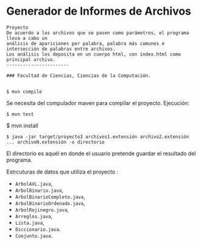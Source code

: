 Generador de Informes de Archivos
====================

```
Proyecto
De acuerdo a los archivos que se pasen como parámetros, el programa lleva a cabo un
análisis de apariciones por palabra, palabra más comunes e intersección de palabras entre archivos.
Los análisis los deposita en un cuerpo html, con index.html como principal archivo.
-----------------------

### Facultad de Ciencias, Ciencias de la Computación.


$ mvn compile
```

Se necesita del compulador maven para compilar el proyecto.
Ejecución:

```
$ mvn test
```
$ mvn install
```
$ java -jar target/proyecto3 archivos1.extensión archivo2.extensión ... archivoN.extensión -o directorio
```
El directorio es aquél en donde el usuario pretende guardar el resultado del programa.


Estrcuturas de datos que utiliza el proyecto :

* `ArbolAVL.java`,
* `ArbolBinario.java`,
* `ArbolBinarioCompleto.java`,
* `ArbolBinarioOrdenado.java`,
* `ArbolRojinegro.java`,
* `Arreglos.java`,
* `Lista.java`,
* `Diccionario.java`.
* `Conjunto.java`.
